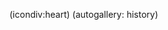 <!--
Title: About
Description: About Jacob Moen.
Keywords: Jacob, Moen, Jacob Moen, jacmoe
ogimage: newsiteimage.jpg
Date: 2013/01/01 03:43:00
Updated: 2014/01/26 03:23
View: about
-->
(icondiv:heart)
(autogallery: history)

